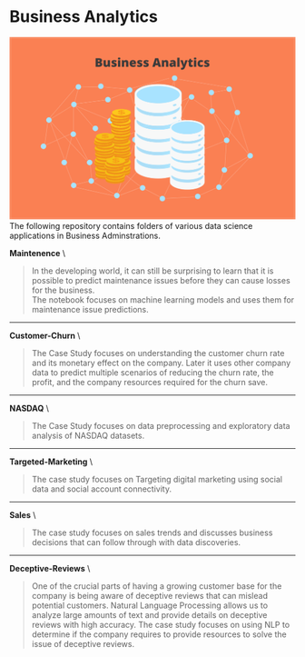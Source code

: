 # Business Analytics

![](banner.png)
The following repository contains folders of various data science applications in Business Adminstrations.

 **Maintenence**  \
> In the developing world, it can still be surprising to learn that it is possible to predict maintenance issues before they can cause losses for the business.    
> The notebook focuses on machine learning models and uses them for maintenance issue predictions.
---
 **Customer-Churn** \
> The Case Study focuses on understanding the customer churn rate and its monetary effect on the company. Later it uses other company data to predict multiple 
> scenarios of reducing the churn rate, the profit, and the company resources required for the churn save.
---
 **NASDAQ**  \
> The Case Study focuses on data preprocessing and exploratory data analysis of NASDAQ datasets.
---
 **Targeted-Marketing**  \
> The case study focuses on Targeting digital marketing using social data and social account connectivity.
---
 **Sales**  \
> The case study focuses on sales trends and discusses business decisions that can follow through with data discoveries.
---
 **Deceptive-Reviews**  \
> One of the crucial parts of having a growing customer base for the company is being aware of deceptive reviews that can mislead potential customers. 
> Natural Language Processing allows us to analyze large amounts of text and provide details on deceptive reviews with high accuracy. The case study focuses on 
> using NLP to determine if the company requires to provide resources to solve the issue of deceptive reviews.


